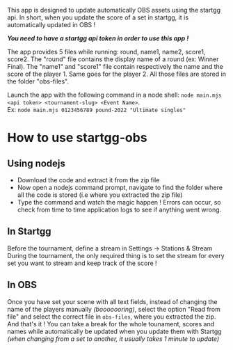 This app is designed to update automatically OBS assets using the startgg api. 
In short, when you update the score of a set in startgg, it is automatically updated in OBS !

***You need to have a startgg api token in order to use this app !***

The app provides 5 files while running: round, name1, name2, score1, score2. The "round" file contains the display name of a round (ex: Winner Final). The 
"name1" and "score1" file contain respectively the name and the score of the player 1. Same goes for the player 2. 
All those files are stored in the folder "obs-files".
 
Launch the app with the following command in a node shell: ```node main.mjs <api token> <tournament-slug> <Event Name>```.  
Ex: ```node main.mjs 0123456789 pound-2022 "Ultimate singles"```

# How to use startgg-obs
## Using nodejs
- Download the code and extract it from the zip file  
- Now open a nodejs command prompt, navigate to find the folder where all the code is stored (i.e where you extracted the zip file)  
- Type the command and watch the magic happen ! Errors can occur, so check from time to time application logs to see if anything went wrong. 

## In Startgg
Before the tournament, define a stream in Settings → Stations & Stream   
During the tournament, the only required thing is to set the stream for every set you want to stream and keep track of the score !

## In OBS
Once you have set your scene with all text fields, instead of changing the name of the players manually *(booooooring)*, select the option "Read from file" and select the correct file in ```obs-files```, where you extracted the zip.  
And that's it ! You can take a break for the whole tounament, scores and names while automatically be updated when you update them with Startgg  
*(when changing from a set to another, it usually takes 1 minute to update)*